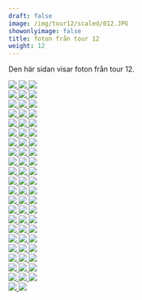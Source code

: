 ```yaml
---  
draft: false  
image: /img/tour12/scaled/012.JPG  
showonlyimage: false  
title: foton från tour 12  
weight: 12  
---
```


Den här sidan visar foton från tour 12.

<div class="col-md-8"> <div class="row">  
<a href="/img/tour12/scaled/001.JPG" data-toggle="lightbox"         data-gallery="example-gallery" class="col-sm-4">
<img src="/img/tour12/thumbs/001.JPG" class="img-fluid"> </a>  
<a href="/img/tour12/scaled/002.JPG" data-toggle="lightbox"         data-gallery="example-gallery" class="col-sm-4">
<img src="/img/tour12/thumbs/002.JPG" class="img-fluid"> </a>  
<a href="/img/tour12/scaled/003.JPG" data-toggle="lightbox"         data-gallery="example-gallery" class="col-sm-4">
<img src="/img/tour12/thumbs/003.JPG" class="img-fluid"> </a> </div>
<div class="row">  
<a href="/img/tour12/scaled/004.JPG" data-toggle="lightbox"         data-gallery="example-gallery" class="col-sm-4">
<img src="/img/tour12/thumbs/004.JPG" class="img-fluid"> </a>  
<a href="/img/tour12/scaled/005.JPG" data-toggle="lightbox"         data-gallery="example-gallery" class="col-sm-4">
<img src="/img/tour12/thumbs/005.JPG" class="img-fluid"> </a>  
<a href="/img/tour12/scaled/006.JPG" data-toggle="lightbox"         data-gallery="example-gallery" class="col-sm-4">
<img src="/img/tour12/thumbs/006.JPG" class="img-fluid"> </a> </div>
<div class="row">  
<a href="/img/tour12/scaled/007.JPG" data-toggle="lightbox"         data-gallery="example-gallery" class="col-sm-4">
<img src="/img/tour12/thumbs/007.JPG" class="img-fluid"> </a>  
<a href="/img/tour12/scaled/008.JPG" data-toggle="lightbox"         data-gallery="example-gallery" class="col-sm-4">
<img src="/img/tour12/thumbs/008.JPG" class="img-fluid"> </a>  
<a href="/img/tour12/scaled/009.JPG" data-toggle="lightbox"         data-gallery="example-gallery" class="col-sm-4">
<img src="/img/tour12/thumbs/009.JPG" class="img-fluid"> </a> </div>
<div class="row">  
<a href="/img/tour12/scaled/010.JPG" data-toggle="lightbox"         data-gallery="example-gallery" class="col-sm-4">
<img src="/img/tour12/thumbs/010.JPG" class="img-fluid"> </a>  
<a href="/img/tour12/scaled/011.JPG" data-toggle="lightbox"         data-gallery="example-gallery" class="col-sm-4">
<img src="/img/tour12/thumbs/011.JPG" class="img-fluid"> </a>  
<a href="/img/tour12/scaled/012.JPG" data-toggle="lightbox"         data-gallery="example-gallery" class="col-sm-4">
<img src="/img/tour12/thumbs/012.JPG" class="img-fluid"> </a> </div>
<div class="row">  
<a href="/img/tour12/scaled/013.JPG" data-toggle="lightbox"         data-gallery="example-gallery" class="col-sm-4">
<img src="/img/tour12/thumbs/013.JPG" class="img-fluid"> </a>  
<a href="/img/tour12/scaled/014.JPG" data-toggle="lightbox"         data-gallery="example-gallery" class="col-sm-4">
<img src="/img/tour12/thumbs/014.JPG" class="img-fluid"> </a>  
<a href="/img/tour12/scaled/015.JPG" data-toggle="lightbox"         data-gallery="example-gallery" class="col-sm-4">
<img src="/img/tour12/thumbs/015.JPG" class="img-fluid"> </a> </div>
<div class="row">  
<a href="/img/tour12/scaled/016.JPG" data-toggle="lightbox"         data-gallery="example-gallery" class="col-sm-4">
<img src="/img/tour12/thumbs/016.JPG" class="img-fluid"> </a>  
<a href="/img/tour12/scaled/017.JPG" data-toggle="lightbox"         data-gallery="example-gallery" class="col-sm-4">
<img src="/img/tour12/thumbs/017.JPG" class="img-fluid"> </a>  
<a href="/img/tour12/scaled/018.JPG" data-toggle="lightbox"         data-gallery="example-gallery" class="col-sm-4">
<img src="/img/tour12/thumbs/018.JPG" class="img-fluid"> </a> </div>
<div class="row">  
<a href="/img/tour12/scaled/019.JPG" data-toggle="lightbox"         data-gallery="example-gallery" class="col-sm-4">
<img src="/img/tour12/thumbs/019.JPG" class="img-fluid"> </a>  
<a href="/img/tour12/scaled/020.JPG" data-toggle="lightbox"         data-gallery="example-gallery" class="col-sm-4">
<img src="/img/tour12/thumbs/020.JPG" class="img-fluid"> </a>  
<a href="/img/tour12/scaled/021.JPG" data-toggle="lightbox"         data-gallery="example-gallery" class="col-sm-4">
<img src="/img/tour12/thumbs/021.JPG" class="img-fluid"> </a> </div>
<div class="row">  
<a href="/img/tour12/scaled/022.JPG" data-toggle="lightbox"         data-gallery="example-gallery" class="col-sm-4">
<img src="/img/tour12/thumbs/022.JPG" class="img-fluid"> </a>  
<a href="/img/tour12/scaled/023.JPG" data-toggle="lightbox"         data-gallery="example-gallery" class="col-sm-4">
<img src="/img/tour12/thumbs/023.JPG" class="img-fluid"> </a>  
<a href="/img/tour12/scaled/024.JPG" data-toggle="lightbox"         data-gallery="example-gallery" class="col-sm-4">
<img src="/img/tour12/thumbs/024.JPG" class="img-fluid"> </a> </div>
<div class="row">  
<a href="/img/tour12/scaled/025.JPG" data-toggle="lightbox"         data-gallery="example-gallery" class="col-sm-4">
<img src="/img/tour12/thumbs/025.JPG" class="img-fluid"> </a>  
<a href="/img/tour12/scaled/026.JPG" data-toggle="lightbox"         data-gallery="example-gallery" class="col-sm-4">
<img src="/img/tour12/thumbs/026.JPG" class="img-fluid"> </a>  
<a href="/img/tour12/scaled/027.JPG" data-toggle="lightbox"         data-gallery="example-gallery" class="col-sm-4">
<img src="/img/tour12/thumbs/027.JPG" class="img-fluid"> </a> </div>
<div class="row">  
<a href="/img/tour12/scaled/028.JPG" data-toggle="lightbox"         data-gallery="example-gallery" class="col-sm-4">
<img src="/img/tour12/thumbs/028.JPG" class="img-fluid"> </a>  
<a href="/img/tour12/scaled/029.JPG" data-toggle="lightbox"         data-gallery="example-gallery" class="col-sm-4">
<img src="/img/tour12/thumbs/029.JPG" class="img-fluid"> </a>  
<a href="/img/tour12/scaled/030.JPG" data-toggle="lightbox"         data-gallery="example-gallery" class="col-sm-4">
<img src="/img/tour12/thumbs/030.JPG" class="img-fluid"> </a> </div>
<div class="row">  
<a href="/img/tour12/scaled/031.JPG" data-toggle="lightbox"         data-gallery="example-gallery" class="col-sm-4">
<img src="/img/tour12/thumbs/031.JPG" class="img-fluid"> </a>  
<a href="/img/tour12/scaled/032.JPG" data-toggle="lightbox"         data-gallery="example-gallery" class="col-sm-4">
<img src="/img/tour12/thumbs/032.JPG" class="img-fluid"> </a>  
<a href="/img/tour12/scaled/033.JPG" data-toggle="lightbox"         data-gallery="example-gallery" class="col-sm-4">
<img src="/img/tour12/thumbs/033.JPG" class="img-fluid"> </a> </div>
<div class="row">  
<a href="/img/tour12/scaled/034.JPG" data-toggle="lightbox"         data-gallery="example-gallery" class="col-sm-4">
<img src="/img/tour12/thumbs/034.JPG" class="img-fluid"> </a>  
<a href="/img/tour12/scaled/035.JPG" data-toggle="lightbox"         data-gallery="example-gallery" class="col-sm-4">
<img src="/img/tour12/thumbs/035.JPG" class="img-fluid"> </a>  
<a href="/img/tour12/scaled/036.JPG" data-toggle="lightbox"         data-gallery="example-gallery" class="col-sm-4">
<img src="/img/tour12/thumbs/036.JPG" class="img-fluid"> </a> </div>
<div class="row">  
<a href="/img/tour12/scaled/037.JPG" data-toggle="lightbox"         data-gallery="example-gallery" class="col-sm-4">
<img src="/img/tour12/thumbs/037.JPG" class="img-fluid"> </a>  
<a href="/img/tour12/scaled/038.JPG" data-toggle="lightbox"         data-gallery="example-gallery" class="col-sm-4">
<img src="/img/tour12/thumbs/038.JPG" class="img-fluid"> </a>  
<a href="/img/tour12/scaled/039.JPG" data-toggle="lightbox"         data-gallery="example-gallery" class="col-sm-4">
<img src="/img/tour12/thumbs/039.JPG" class="img-fluid"> </a> </div>
<div class="row">  
<a href="/img/tour12/scaled/040.JPG" data-toggle="lightbox"         data-gallery="example-gallery" class="col-sm-4">
<img src="/img/tour12/thumbs/040.JPG" class="img-fluid"> </a>  
<a href="/img/tour12/scaled/041.JPG" data-toggle="lightbox"         data-gallery="example-gallery" class="col-sm-4">
<img src="/img/tour12/thumbs/041.JPG" class="img-fluid"> </a>  
<a href="/img/tour12/scaled/042.JPG" data-toggle="lightbox"         data-gallery="example-gallery" class="col-sm-4">
<img src="/img/tour12/thumbs/042.JPG" class="img-fluid"> </a> </div>
<div class="row">  
<a href="/img/tour12/scaled/043.JPG" data-toggle="lightbox"         data-gallery="example-gallery" class="col-sm-4">
<img src="/img/tour12/thumbs/043.JPG" class="img-fluid"> </a>  
<a href="/img/tour12/scaled/044.JPG" data-toggle="lightbox"         data-gallery="example-gallery" class="col-sm-4">
<img src="/img/tour12/thumbs/044.JPG" class="img-fluid"> </a>  
<a href="/img/tour12/scaled/045.JPG" data-toggle="lightbox"         data-gallery="example-gallery" class="col-sm-4">
<img src="/img/tour12/thumbs/045.JPG" class="img-fluid"> </a> </div>
<div class="row">  
<a href="/img/tour12/scaled/046.JPG" data-toggle="lightbox"         data-gallery="example-gallery" class="col-sm-4">
<img src="/img/tour12/thumbs/046.JPG" class="img-fluid"> </a>  
<a href="/img/tour12/scaled/047.JPG" data-toggle="lightbox"         data-gallery="example-gallery" class="col-sm-4">
<img src="/img/tour12/thumbs/047.JPG" class="img-fluid"> </a>  
<a href="/img/tour12/scaled/048.JPG" data-toggle="lightbox"         data-gallery="example-gallery" class="col-sm-4">
<img src="/img/tour12/thumbs/048.JPG" class="img-fluid"> </a> </div>
<div class="row">  
<a href="/img/tour12/scaled/049.JPG" data-toggle="lightbox"         data-gallery="example-gallery" class="col-sm-4">
<img src="/img/tour12/thumbs/049.JPG" class="img-fluid"> </a>  
<a href="/img/tour12/scaled/050.JPG" data-toggle="lightbox"         data-gallery="example-gallery" class="col-sm-4">
<img src="/img/tour12/thumbs/050.JPG" class="img-fluid"> </a>  
<a href="/img/tour12/scaled/051.JPG" data-toggle="lightbox"         data-gallery="example-gallery" class="col-sm-4">
<img src="/img/tour12/thumbs/051.JPG" class="img-fluid"> </a> </div>
<div class="row">  
<a href="/img/tour12/scaled/052.JPG" data-toggle="lightbox"         data-gallery="example-gallery" class="col-sm-4">
<img src="/img/tour12/thumbs/052.JPG" class="img-fluid"> </a>  
<a href="/img/tour12/scaled/053.JPG" data-toggle="lightbox"         data-gallery="example-gallery" class="col-sm-4">
<img src="/img/tour12/thumbs/053.JPG" class="img-fluid"> </a>  
<a href="/img/tour12/scaled/054.JPG" data-toggle="lightbox"         data-gallery="example-gallery" class="col-sm-4">
<img src="/img/tour12/thumbs/054.JPG" class="img-fluid"> </a> </div>
<div class="row">  
<a href="/img/tour12/scaled/055.JPG" data-toggle="lightbox"         data-gallery="example-gallery" class="col-sm-4">
<img src="/img/tour12/thumbs/055.JPG" class="img-fluid"> </a>  
<a href="/img/tour12/scaled/056.JPG" data-toggle="lightbox"         data-gallery="example-gallery" class="col-sm-4">
<img src="/img/tour12/thumbs/056.JPG" class="img-fluid"> </a>  
<a href="/img/tour12/scaled/057.JPG" data-toggle="lightbox"         data-gallery="example-gallery" class="col-sm-4">
<img src="/img/tour12/thumbs/057.JPG" class="img-fluid"> </a> </div>
<div class="row">  
<a href="/img/tour12/scaled/058.JPG" data-toggle="lightbox"         data-gallery="example-gallery" class="col-sm-4">
<img src="/img/tour12/thumbs/058.JPG" class="img-fluid"> </a>  
<a href="/img/tour12/scaled/059.JPG" data-toggle="lightbox"         data-gallery="example-gallery" class="col-sm-4">
<img src="/img/tour12/thumbs/059.JPG" class="img-fluid"> </a>  
<a href="/img/tour12/scaled/060.JPG" data-toggle="lightbox"         data-gallery="example-gallery" class="col-sm-4">
<img src="/img/tour12/thumbs/060.JPG" class="img-fluid"> </a> </div>
<div class="row">  
<a href="/img/tour12/scaled/061.JPG" data-toggle="lightbox"         data-gallery="example-gallery" class="col-sm-4">
<img src="/img/tour12/thumbs/061.JPG" class="img-fluid"> </a>  
<a href="/img/tour12/scaled/062.JPG" data-toggle="lightbox"         data-gallery="example-gallery" class="col-sm-4">
<img src="/img/tour12/thumbs/062.JPG" class="img-fluid"> </a>  
<a href="/img/tour12/scaled/063.JPG" data-toggle="lightbox"         data-gallery="example-gallery" class="col-sm-4">
<img src="/img/tour12/thumbs/063.JPG" class="img-fluid"> </a> </div>
<div class="row">  
<a href="/img/tour12/scaled/064.JPG" data-toggle="lightbox"         data-gallery="example-gallery" class="col-sm-4">
<img src="/img/tour12/thumbs/064.JPG" class="img-fluid"> </a>  
<a href="/img/tour12/scaled/065.JPG" data-toggle="lightbox"         data-gallery="example-gallery" class="col-sm-4">
<img src="/img/tour12/thumbs/065.JPG" class="img-fluid"> </a> </div>
</div>
